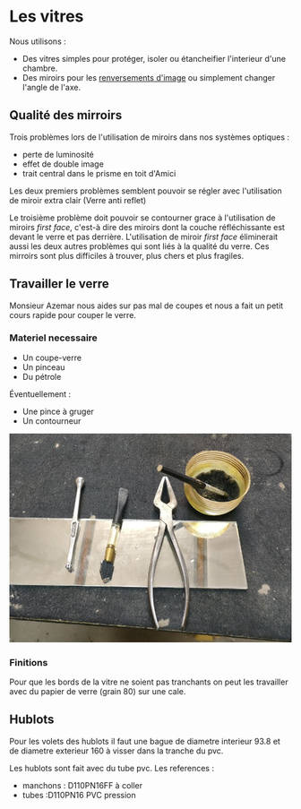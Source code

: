 # Les vitres

Nous utilisons :
- Des vitres simples pour protéger, isoler ou étancheifier l'interieur d'une chambre.
- Des miroirs pour les [renversements d'image](renversement.md) ou simplement changer l'angle de l'axe.

## Qualité des mirroirs

Trois problèmes lors de l'utilisation de miroirs dans nos systèmes optiques :
- perte de luminosité
- effet de double image
- trait central dans le prisme en toit d'Amici

Les deux premiers problèmes semblent pouvoir se régler avec l'utilisation de miroir extra clair (Verre anti reflet)

Le troisième problème doit pouvoir se contourner grace à l'utilisation de miroirs *first face*, c'est-à dire des miroirs dont la couche réfléchissante est devant le verre et pas derrière. L'utilisation de miroir *first face* éliminerait aussi les deux autres problèmes qui sont liés à la qualité du verre. Ces mirroirs sont plus difficiles à trouver, plus chers et plus fragiles.

## Travailler le verre

Monsieur Azemar nous aides sur pas mal de coupes et nous a fait un petit cours rapide pour couper le verre.

### Materiel necessaire

- Un coupe-verre
- Un pinceau
- Du pétrole

Éventuellement :

- Une pince à gruger
- Un contourneur

![Outils de Monsieur Azemar](/contenu/photos/outils_verre.png)

### Finitions

Pour que les bords de la vitre ne soient pas tranchants on peut les travailler avec du papier de verre (grain 80) sur une cale.

## Hublots

Pour les volets des hublots il faut une bague de diametre interieur 93.8 et de diametre exterieur 160 à visser dans la tranche du pvc.

Les hublots sont fait avec du tube pvc. Les references :

- manchons : D110PN16FF à coller
- tubes :D110PN16 PVC pression
